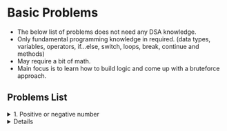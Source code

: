 # Basic Problems
- The below list of problems does not need any DSA knowledge.
- Only fundamental programming knowledge in required. (data types, variables, operators, if...else, switch, loops, break, continue and methods)
- May require a bit of math.
- Main focus is to learn how to build logic and come up with a bruteforce approach.

## Problems List
[comment]: <> (Problem 1: Positive or negative numbers)
<details>
  
  <summary>1. Positive or negative number</summary>
  
  **Problem statement:** Given an integer number as input, the objective is to write a program to check if the given number is positive or negative or zero.
  
  **Test cases**
  ```
  Input: 12
  Output: Positive

  Input: -76
  Output: Negative

  Input: 0
  Output: Zero
  ```
  
  **Solution**
  ```java
	import java.util.Scanner;

	public class Main {

		public static void main(String[] args) {
			Scanner scan = new Scanner(System.in);

			int num = scan.nextInt();

			if(num > 0) {
				System.out.println("Positive");
			} else if(num < 0) {
				System.out.println("Negative");
			} else {
				System.out.println("Zero");
			}

			scan.close();
		}
	}
```
                      
</details>
	
[comment]: <> (Problem 2: Even or odd number)
<details>
  
	<summary>2. Even or odd number</summary>
 
  **Problem statement:** Given an integer number as input, the objective is the write a program to check whether the input number is even or odd.
  
  **Test cases**
  ```
  Input: 11
  Output: Odd

  Input: -62
  Output: Even

	Input: 0
	Output: Even
  ```
  
  **Solution**
  ```java
	import java.util.Scanner;

	public class Main {

		public static void main(String[] args) {
			Scanner scan = new Scanner(System.in);

			int num = scan.nextInt();

			if(num % 2 == 0) {
				System.out.println("Even");
			} else {
				System.out.println("Odd");
			}

			scan.close();
		}
	}
```
                      
</details>
